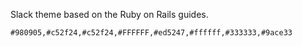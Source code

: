 Slack theme based on the Ruby on Rails guides.

`#980905,#c52f24,#c52f24,#FFFFFF,#ed5247,#ffffff,#333333,#9ace33`
